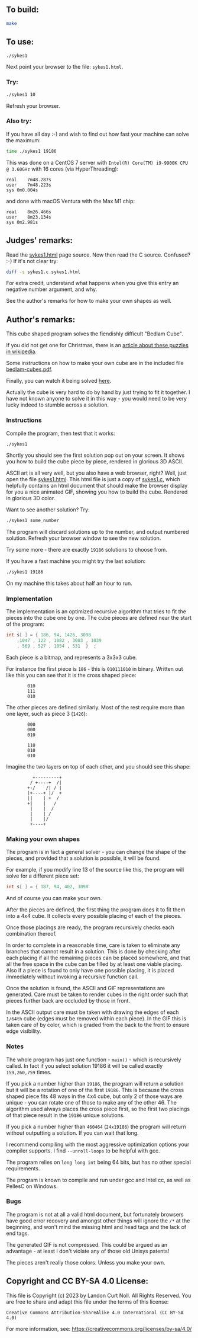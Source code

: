## To build:

```sh
make
```


## To use:

```sh
./sykes1
```

Next point your browser to the file: `sykes1.html`.


### Try:

```sh
./sykes1 10
```

Refresh your browser.

### Also try:

If you have all day :-) and wish to find out how fast your machine can solve the
maximum:


```sh
time ./sykes1 19186
```

This was done on a CentOS 7 server with `Intel(R) Core(TM) i9-9900K CPU @ 3.60GHz`
with 16 cores (via HyperThreading):

```
real	7m48.287s
user	7m48.223s
sys	0m0.004s
```

and done with macOS Ventura with the Max M1 chip:

```
real	8m26.466s
user	8m23.134s
sys	0m2.981s
```


## Judges' remarks:

Read the [sykes1.html](sykes1.html) page source.
Now then read the C source.  Confused?  :-) If it's not clear try:

```sh
diff -s sykes1.c sykes1.html
```

For extra credit, understand what happens when you give this entry
an negative number argument, and why.

See the author's remarks for how to make your own shapes as well.


## Author's remarks:

This cube shaped program solves the fiendishly difficult "Bedlam Cube".

If you did not get one for Christmas, there is an [article about these
puzzles in wikipedia](http://en.wikipedia.org/wiki/Bedlam_cube).

Some instructions on how to make your own cube are in the included file
[bedlam-cubes.pdf](bedlam-cubes.pdf).

Finally, you can watch it being solved
[here](https://www.youtube.com/watch?v=a8s1AcYMLBc).

Actually the cube is very hard to do by hand by just trying to fit it
together.  I have not known anyone to solve it in this way - you would
need to be very lucky indeed to stumble across a solution.

### Instructions

Compile the program, then test that it works:

```sh
./sykes1
```

Shortly you should see the first solution pop out on your screen.  It
shows you how to build the cube piece by piece, rendered in glorious
3D ASCII.

ASCII art is all very well, but you also have a web browser, right?  Well, just
open the file [sykes1.html](sykes1.html).  This html file is just a copy of
[sykes1.c](sykes1.c), which helpfully contains an html document that should make
the browser display for you a nice animated GIF, showing you how to build the
cube.  Rendered in glorious 3D color.

Want to see another solution?  Try:

```sh
./sykes1 some_number
```

The program will discard solutions up to the number, and output numbered
solution.  Refresh your browser window to see the new solution.

Try some more - there are exactly `19186` solutions to choose from.

If you have a fast machine you might try the last solution:

```sh
./sykes1 19186
```

On my machine this takes about half an hour to run.

### Implementation

The implementation is an optimized recursive algorithm that tries to fit
the pieces into the cube one by one.  The cube pieces are defined near
the start of the program:

```c
int s[ ] = { 186, 94, 1426, 3098
	,1047 , 122 , 1082 , 3083 , 1039
	, 569 , 527 , 1054 , 531  }  ;
```

Each piece is a bitmap, and represents a 3x3x3 cube.

For instance the first piece is `186` - this is `010111010` in binary.
Written out like this you can see that it is the cross shaped piece:

```
        010
        111
        010
```

The other pieces are defined similarly. Most of the rest require more
than one layer, such as piece 3 (`1426`):

```
        000
        000
        010

        110
        010
        010
```

Imagine the two layers on top of each other, and you should see this
shape:

```
          +---------+
         / +----+  /|
        +-/    /| / |
        |+----+ |/  +
        ||    | +  /
        +|    |   /
         |    |  /
         |    | /
         |    |/
         +----+
```

### Making your own shapes

The program is in fact a general solver - you can change the shape of
the pieces, and provided that a solution is possible, it will be found.

For example, if you modify line 13 of the source like this, the program
will solve for a different piece set:

```c
int s[ ] = { 187, 94, 402, 3098
```

And of course you can make your own.

After the pieces are defined, the first thing the program does it to
fit them into a 4x4 cube.  It collects every possible placing of each
of the pieces.

Once those placings are ready, the program recursively checks each
combination thereof.

In order to complete in a reasonable time, care is taken to eliminate
any branches that cannot result in a solution. This is done by checking
after each placing if all the remaining pieces can be placed somewhere,
and that all the free space in the cube can be filled by at least one
viable placing.  Also if a piece is found to only have one possible
placing, it is placed immediately without invoking a recursive function
call.

Once the solution is found, the ASCII and GIF representations are
generated.  Care must be taken to render cubes in the right order such
that pieces further back are occluded by those in front.

In the ASCII output care must be taken with drawing the edges of each
`1/64th` cube (edges must be removed within each piece).  In the GIF
this is taken care of by color, which is graded from the back to the
front to ensure edge visibility.

### Notes

The whole program has just one function - `main()` - which is recursively
called.  In fact if you select solution 19186 it will be called exactly
`159,260,759` times.

If you pick a number higher than `19186`, the program will return a
solution but it will be a rotation of one of the first `19186`.  This is
because the cross shaped piece fits 48 ways in the 4x4 cube, but only
2 of those ways are unique - you can rotate one of those to make any
of the other 46.  The algorithm used always places the cross piece
first, so the first two placings of that piece result in the `19186`
unique solutions.

If you pick a number higher than `460464` (`24x19186`) the program will
return without outputting a solution.  If you can wait that long.

I recommend compiling with the most aggressive optimization options
your compiler supports.  I find `--unroll-loops` to be helpful with gcc.

The program relies on `long long int` being 64 bits, but has no other special
requirements.

The program is known to compile and run under gcc and Intel cc, as well
as PellesC on Windows.

### Bugs

The program is not at all a valid html document, but fortunately
browsers have good error recovery and amongst other things will ignore
the `/*` at the beginning, and won't mind the missing html and head tags
and the lack of end tags.

The generated GIF is not compressed.  This could be argued as an
advantage - at least I don't violate any of those old Unisys patents!

The pieces aren't really those colors.  Unless you make your own.


## Copyright and CC BY-SA 4.0 License:

This file is Copyright (c) 2023 by Landon Curt Noll.  All Rights Reserved.
You are free to share and adapt this file under the terms of this license:

    Creative Commons Attribution-ShareAlike 4.0 International (CC BY-SA 4.0)

For more information, see: https://creativecommons.org/licenses/by-sa/4.0/
